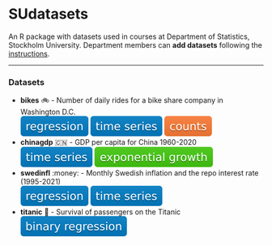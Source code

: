 # SUdatasets
An R package with datasets used in courses at Department of Statistics, Stockholm University.
Department members can **add datasets** following the [instructions](./instructions/howtoadd.md).

---
### Datasets

* **bikes** :bike: - Number of daily rides for a bike share company in Washington D.C.\
![regression](./badges/regression.svg) ![time series](./badges/timeseries.svg) ![counts](./badges/counts.svg) 
* **chinagdp** :cn: - GDP per capita for China 1960-2020\
![time series](./badges/timeseries.svg) ![exponential growth](./badges/exponential_growth.svg)
* **swedinfl** :money: - Monthly Swedish inflation and the repo interest rate (1995-2021)\
![regression](./badges/regression.svg) ![time series](./badges/timeseries.svg) 
* **titanic** :ship: - Survival of passengers on the Titanic \
![binary regression](./badges/binary_regression.svg)


